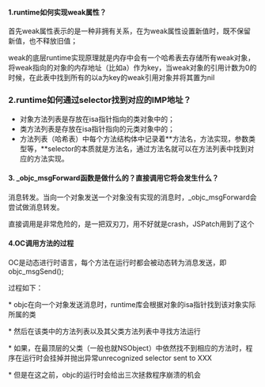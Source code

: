 #### 1.runtime如何实现weak属性？

首先weak属性表示的是一种非拥有关系，在为weak属性设置新值时，既不保留新值，也不释放旧值；

weak的底层runtime实现原理就是内存中会有一个哈希表去存储所有weak对象，将weak指向的对象的内存地址（比如a）作为key，当weak对象的引用计数为0的时候，在此表中找到所有的以a为key的weak引用对象并将其置为nil

### 2.runtime如何通过selector找到对应的IMP地址？

* 对象方法列表是存放在isa指针指向的类对象中的；
* 类方法列表是存放在isa指针指向的元类对象中的；
* 方法列表（哈希表）中每个方法结构体中记录着**方法名，方法实现，参数类型等，**selector的本质就是方法名，通过方法名就可以在方法列表中找到对应的方法实现。

#### 3. \_objc\_msgForward函数是做什么的？直接调用它将会发生什么？

消息转发。当向一个对象发送一个对象没有实现的消息时，\_objc\_msgForward会尝试做消息转发。

直接调用是非常危险的，是一把双刃刀，用不好就是crash，JSPatch用到了这个

#### 4.OC调用方法的过程

OC是动态进行时语言，每个方法在运行时都会被动态转为消息发送，即objc\_msgSend\(\);

过程如下：

\* objc在向一个对象发送消息时，runtime库会根据对象的isa指针找到该对象实际所属的类 

\* 然后在该类中的方法列表以及其父类方法列表中寻找方法运行

 \* 如果，在最顶层的父类（一般也就NSObject）中依然找不到相应的方法时，程序在运行时会挂掉并抛出异常unrecognized selector sent to XXX 

\* 但是在这之前，objc的运行时会给出三次拯救程序崩溃的机会





